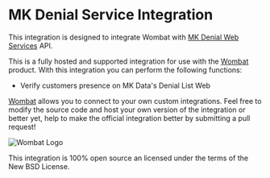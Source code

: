 # MK Denial Service Integration

This integration is designed to integrate Wombat with
[MK Denial Web Services](https://www.mkdenial.com/) API.

This is a fully hosted and supported integration for use with the [Wombat](http://wombat.co)
product. With this integration you can perform the following functions:

* Verify customers presence on MK Data's Denial List Web

[Wombat](http://wombat.co) allows you to connect to your own custom integrations.
Feel free to modify the source code and host your own version of the integration
or better yet, help to make the official integration better by submitting a pull request!

![Wombat Logo](http://spreecommerce.com/images/wombat_logo.png)

This integration is 100% open source an licensed under the terms of the New BSD License.
